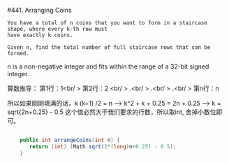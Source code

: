#441. Arranging Coins

	You have a total of n coins that you want to form in a staircase shape, where every k-th row must 
	have exactly k coins.

	Given n, find the total number of full staircase rows that can be formed.

n is a non-negative integer and fits within the range of a 32-bit signed integer.

算数推导：
第1行：1<br/ >
第2行：2 <br/ >
.<br/ >
.<br/ >
.<br/ >
第n行：n



所以如果刚刚填满的话，k (k+1) /2 = n  --> k^2 + k + 0.25 = 2n + 0.25 --> k = sqrt{2n+0.25} - 0.5
这个值必然大于我们要求的行数，所以取int, 舍掉小数位即可。

```csharp

    public int arrangeCoins(int n) { 
       return (int) (Math.sqrt(2*(long)n+0.25) - 0.5); 
    }

```
